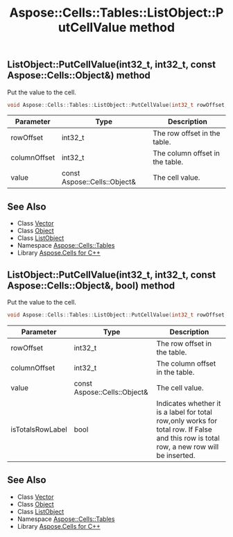 ﻿---
title: Aspose::Cells::Tables::ListObject::PutCellValue method
linktitle: PutCellValue
second_title: Aspose.Cells for C++ API Reference
description: 'Aspose::Cells::Tables::ListObject::PutCellValue method. Put the value to the cell in C++.'
type: docs
weight: 1200
url: /cpp/aspose.cells.tables/listobject/putcellvalue/
---
## ListObject::PutCellValue(int32_t, int32_t, const Aspose::Cells::Object\&) method


Put the value to the cell.

```cpp
void Aspose::Cells::Tables::ListObject::PutCellValue(int32_t rowOffset, int32_t columnOffset, const Aspose::Cells::Object &value)
```


| Parameter | Type | Description |
| --- | --- | --- |
| rowOffset | int32_t | The row offset in the table. |
| columnOffset | int32_t | The column offset in the table. |
| value | const Aspose::Cells::Object\& | The cell value. |

## See Also

* Class [Vector](../../../aspose.cells/vector/)
* Class [Object](../../../aspose.cells/object/)
* Class [ListObject](../)
* Namespace [Aspose::Cells::Tables](../../)
* Library [Aspose.Cells for C++](../../../)
## ListObject::PutCellValue(int32_t, int32_t, const Aspose::Cells::Object\&, bool) method


Put the value to the cell.

```cpp
void Aspose::Cells::Tables::ListObject::PutCellValue(int32_t rowOffset, int32_t columnOffset, const Aspose::Cells::Object &value, bool isTotalsRowLabel)
```


| Parameter | Type | Description |
| --- | --- | --- |
| rowOffset | int32_t | The row offset in the table. |
| columnOffset | int32_t | The column offset in the table. |
| value | const Aspose::Cells::Object\& | The cell value. |
| isTotalsRowLabel | bool | Indicates whether it is a label for total row,only works for total row. If False and this row is total row, a new row will be inserted. |

## See Also

* Class [Vector](../../../aspose.cells/vector/)
* Class [Object](../../../aspose.cells/object/)
* Class [ListObject](../)
* Namespace [Aspose::Cells::Tables](../../)
* Library [Aspose.Cells for C++](../../../)
